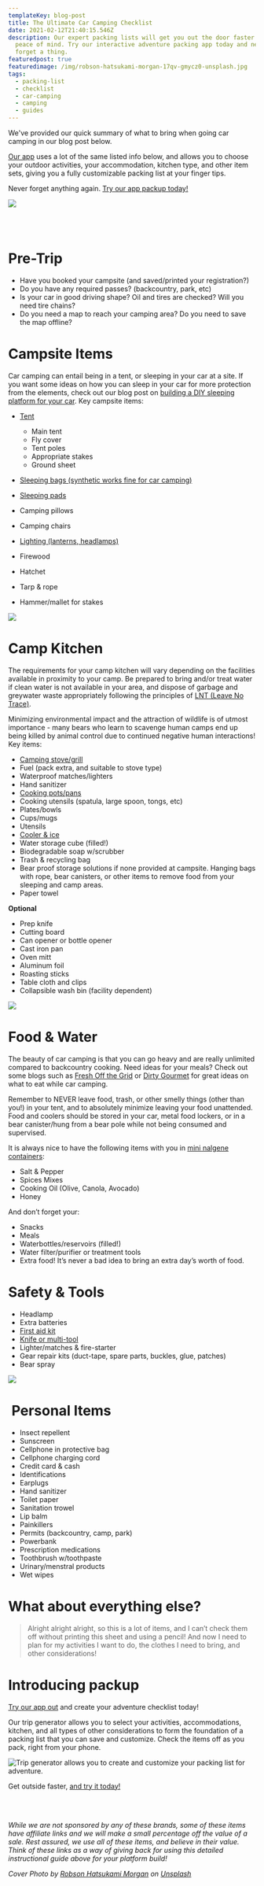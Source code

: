 ```yaml
---
templateKey: blog-post
title: The Ultimate Car Camping Checklist
date: 2021-02-12T21:40:15.546Z
description: Our expert packing lists will get you out the door faster with
  peace of mind. Try our interactive adventure packing app today and never
  forget a thing.
featuredpost: true
featuredimage: /img/robson-hatsukami-morgan-17qv-gmycz0-unsplash.jpg
tags:
  - packing-list
  - checklist
  - car-camping
  - camping
  - guides
---
```

We've provided our quick summary of what to bring when going car camping in our blog post below. 

[Our app](/) uses a lot of the same listed info below,  and allows you to choose your outdoor activities, your accommodation, kitchen type, and other item sets, giving you a fully customizable packing list at your finger tips. 

Never forget anything again. [Try our app packup today! ](/)

![](/img/screenshot-2021-02-12-155656.png)

<br></br>

# Pre-Trip

* Have you booked your campsite (and saved/printed your registration?)
* Do you have any required passes? (backcountry, park, etc)
* Is your car in good driving shape? Oil and tires are checked? Will you need tire chains?
* Do you need a map to reach your camping area? Do you need to save the map offline?

# Campsite Items

Car camping can entail being in a tent, or sleeping in your car at a site. If you want some ideas on how you can sleep in your car for more protection from the elements, check out our blog post on [building a DIY sleeping platform for your car](blog/2020-11-23-suv-sleeping-platform-a-diy-guide-to-sleeping-inside/). Key campsite items:

* [Tent](https://bit.ly/3qh0P8p)

  * Main tent
  * Fly cover
  * Tent poles
  * Appropriate stakes
  * Ground sheet
* [Sleeping bags (synthetic works fine for car camping)](https://bit.ly/3aXwiGA)
* [Sleeping pads](https://bit.ly/3jLHYjn)
* Camping pillows
* Camping chairs
* [Lighting (lanterns, headlamps)](https://bit.ly/2ZdLidW)
* Firewood
* Hatchet
* Tarp & rope
* Hammer/mallet for stakes

![](/img/stefan-widua-mshs-9yzyvo-unsplash.jpg)

# Camp Kitchen

The requirements for your camp kitchen will vary depending on the facilities available in proximity to your camp. Be prepared to bring and/or treat water if clean water is not available in your area, and dispose of garbage and greywater waste appropriately following the principles of [LNT (Leave No Trace)](https://www.leavenotrace.ca/). 

Minimizing environmental impact and the attraction of wildlife is of utmost importance - many bears who learn to scavenge human camps end up being killed by animal control due to continued negative human interactions! Key items: 

* [Camping stove/grill](https://bit.ly/379MJOO)
* Fuel (pack extra, and suitable to stove type)
* Waterproof matches/lighters
* Hand sanitizer
* [Cooking pots/pans](https://bit.ly/379msjG)
* Cooking utensils (spatula, large spoon, tongs, etc)
* Plates/bowls
* Cups/mugs
* Utensils
* [Cooler & ice](https://bit.ly/2Zayogu)
* Water storage cube (filled!)
* Biodegradable soap w/scrubber
* Trash & recycling bag
* Bear proof storage solutions if none provided at campsite. Hanging bags with rope, bear canisters, or other items to remove food from your sleeping and camp areas.
* Paper towel

**Optional**

* Prep knife
* Cutting board
* Can opener or bottle opener
* Cast iron pan
* Oven mitt
* Aluminum foil
* Roasting sticks
* Table cloth and clips
* Collapsible wash bin (facility dependent)

![](/img/myles-tan-iwcljyv1tjw-unsplash.jpg)

# Food & Water

The beauty of car camping is that you can go heavy and are really unlimited compared to backcountry cooking. Need ideas for your meals? Check out some blogs such as [Fresh Off the Grid](https://www.freshoffthegrid.com/) or [Dirty Gourmet](https://www.dirtygourmet.com/) for great ideas on what to eat while car camping. 

Remember to NEVER leave food, trash, or other smelly things (other than you!) in your tent, and to absolutely minimize leaving your food unattended. Food and coolers should be stored in your car, metal food lockers, or in a bear canister/hung from a bear pole while not being consumed and supervised. 

It is always nice to have the following items with you in [mini nalgene containers](https://www.mec.ca/en/product/4005-479/Small-Travel-Kit):

* Salt & Pepper
* Spices Mixes
* Cooking Oil (Olive, Canola, Avocado)
* Honey

And don’t forget your:

* Snacks
* Meals
* Waterbottles/reservoirs (filled!)
* Water filter/purifier or treatment tools
* Extra food! It’s never a bad idea to bring an extra day’s worth of food.

# Safety & Tools

* Headlamp
* Extra batteries
* [First aid kit](https://bit.ly/3pnbHRe)
* [Knife or multi-tool](https://bit.ly/3d2PR2O)
* Lighter/matches & fire-starter
* Gear repair kits (duct-tape, spare parts, buckles, glue, patches)
* Bear spray

![](/img/tim-foster-z9lpimzfyfo-unsplash.jpg)

#  Personal Items

* Insect repellent
* Sunscreen
* Cellphone in protective bag
* Cellphone charging cord
* Credit card & cash
* Identifications
* Earplugs
* Hand sanitizer
* Toilet paper
* Sanitation trowel
* Lip balm
* Painkillers
* Permits (backcountry, camp, park)
* Powerbank
* Prescription medications
* Toothbrush w/toothpaste
* Urinary/menstral products
* Wet wipes

# What about everything else?

> Alright alright alright, so this is a lot of items, and I can’t check them off without printing this sheet and using a pencil! And now I need to plan for my activities I want to do, the clothes I need to bring, and other considerations!

# Introducing packup

[Try our app out](/) and create your adventure checklist today! 

Our trip generator allows you to select your activities, accommodations, kitchen, and all types of other considerations to form the foundation of a packing list that you can save and customize. Check the items off as you pack, right from your phone.

![Trip generator allows you to create and customize your packing list for adventure.](/img/product-shots.png)

Get outside faster, [and try it today!](https://getpackup.com/)

<br></br>

*While we are not sponsored by any of these brands, some of these items have affiliate links and we will make a small percentage off the value of a sale. Rest assured, we use all of these items, and believe in their value. Think of these links as a way of giving back for using this detailed instructional guide above for your platform build!*

*Cover Photo by [Robson Hatsukami Morgan](https://unsplash.com/@robsonhmorgan?utm_source=unsplash&utm_medium=referral&utm_content=creditCopyText) on [Unsplash](https://unsplash.com/?utm_source=unsplash&utm_medium=referral&utm_content=creditCopyText)*